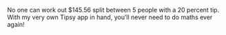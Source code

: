 No one can work out $145.56 split between 5 people with a 20 percent tip. With my very own Tipsy app in hand, you’ll never need to do maths ever again!
